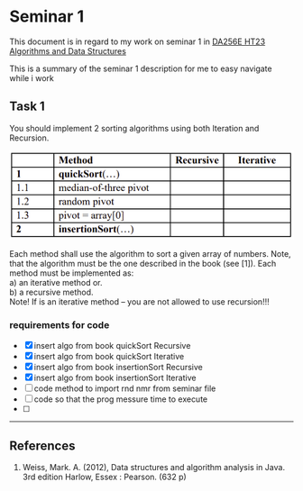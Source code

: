
# Seminar 1
This document is in regard to my work on seminar 1 in  [DA256E HT23 Algorithms and Data Structures](https://hkr.instructure.com/courses/6279)

This is a summary of the seminar 1 description for me to easy navigate while i work

## Task 1
You should implement 2 sorting algorithms using both Iteration and Recursion.

![image](img/task1_fig1.png)


Each method shall use the algorithm to sort a given array of numbers. Note, that the
algorithm must be the one described in the book (see [1]). Each method must be
implemented as:  
a) an iterative method or.  
b) a recursive method.  
Note! If is an iterative method – you are not allowed to use recursion!!!

### requirements for code

- [x] insert algo from book quickSort Recursive
- [x] insert algo from book quickSort Iterative
- [x] insert algo from book insertionSort Recursive
- [x] insert algo from book insertionSort Iterative
- [ ] code method to import rnd nmr from seminar file
- [ ] code so that the prog messure time to execute
- [ ] 




----------

## References
1. Weiss, Mark. A. (2012), Data structures and algorithm analysis in Java. 3rd edition
   Harlow, Essex : Pearson. (632 p)

